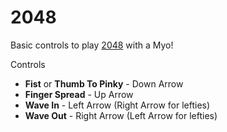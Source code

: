2048
================

Basic controls to play [2048](http://gabrielecirulli.github.io/2048/) with a Myo!

Controls
* **Fist** or **Thumb To Pinky** - Down Arrow
* **Finger Spread** - Up Arrow
* **Wave In** - Left Arrow (Right Arrow for lefties)
* **Wave Out** - Right Arrow (Left Arrow for lefties)
